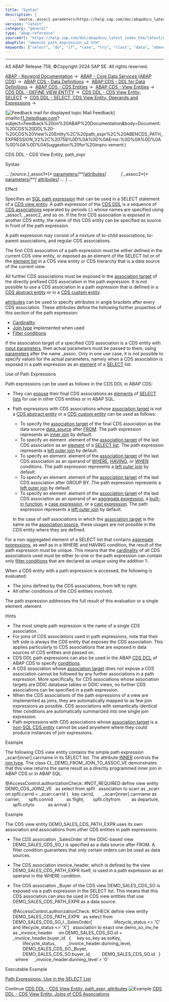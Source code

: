 ```yaml
---
title: "Syntax"
description: |
  ... source._assoc1 parameters(https://help.sap.com/doc/abapdocu_latest_index_htm/latest/en-US/abencds_select_parameters_v2.htm)attributes(https://help.sap.com/doc/abapdocu_latest_index_htm/latest/en-US/abencds_path_expr_attr_v2.htm) ._assoc2 parameters(https:/
version: "latest"
category: "general"
type: "abap-reference"
sourceUrl: "https://help.sap.com/doc/abapdocu_latest_index_htm/latest/en-US/abencds_path_expression_v2.htm"
abapFile: "abencds_path_expression_v2.htm"
keywords: ["select", "do", "if", "case", "try", "class", "data", "abencds", "path", "expression"]
---
```


* * *

AS ABAP Release 758, ©Copyright 2024 SAP SE. All rights reserved.

[ABAP - Keyword Documentation](https://help.sap.com/doc/abapdocu_latest_index_htm/latest/en-US/abenabap.htm) →  [ABAP - Core Data Services (ABAP CDS)](https://help.sap.com/doc/abapdocu_latest_index_htm/latest/en-US/abencds.htm) →  [ABAP CDS - Data Definitions](https://help.sap.com/doc/abapdocu_latest_index_htm/latest/en-US/abencds_entities.htm) →  [ABAP CDS - DDL for Data Definitions](https://help.sap.com/doc/abapdocu_latest_index_htm/latest/en-US/abencds_f1_ddl_syntax.htm) →  [ABAP CDS - CDS Entities](https://help.sap.com/doc/abapdocu_latest_index_htm/latest/en-US/abencds_view_entity.htm) →  [ABAP CDS - View Entities](https://help.sap.com/doc/abapdocu_latest_index_htm/latest/en-US/abencds_v2_views.htm) →  [CDS DDL - DEFINE VIEW ENTITY](https://help.sap.com/doc/abapdocu_latest_index_htm/latest/en-US/abencds_define_view_entity.htm) →  [CDS DDL - CDS View Entity, SELECT](https://help.sap.com/doc/abapdocu_latest_index_htm/latest/en-US/abencds_select_statement_v2.htm) →  [CDS DDL - SELECT, CDS View Entity, Operands and Expressions](https://help.sap.com/doc/abapdocu_latest_index_htm/latest/en-US/abencds_operands_and_expr_v2.htm) → 

 [![](Mail.gif?object=Mail.gif "Feedback mail for displayed topic") Mail Feedback](mailto:f1_help@sap.com?subject=Feedback%20on%20ABAP%20Documentation&body=Document:%20CDS%20DDL%20-%20CDS%20View%20Entity%2C%20path_expr%2C%20ABENCDS_PATH_EXPRESSION_V2%2C%20758%0D%0A%0D%0AError:%0D%0A%0D%0A%0D%0A%0D%0ASuggestion%20for%20impro
vement:)

CDS DDL - CDS View Entity, path\_expr

Syntax

... *\[*source.*\]*\_assoc1*\[* [parameters](https://help.sap.com/doc/abapdocu_latest_index_htm/latest/en-US/abencds_select_parameters_v2.htm)*\]**\[*[attributes](https://help.sap.com/doc/abapdocu_latest_index_htm/latest/en-US/abencds_path_expr_attr_v2.htm)*\]*
           *\[*.\_assoc2*\[* [parameters](https://help.sap.com/doc/abapdocu_latest_index_htm/latest/en-US/abencds_select_parameters_v2.htm)*\]**\[* [attributes](https://help.sap.com/doc/abapdocu_latest_index_htm/latest/en-US/abencds_path_expr_attr_v2.htm)*\]* ... *\]* ...

Effect

Specifies an [SQL path expression](https://help.sap.com/doc/abapdocu_latest_index_htm/latest/en-US/abensql_path_expression_glosry.htm "Glossary Entry") that can be used in a SELECT statement of a [CDS view entity](https://help.sap.com/doc/abapdocu_latest_index_htm/latest/en-US/abencds_v2_view_glosry.htm "Glossary Entry"). A path expression of the [CDS DDL](https://help.sap.com/doc/abapdocu_latest_index_htm/latest/en-US/abencds_ddl_glosry.htm "Glossary Entry") is a sequence of [CDS associations](https://help.sap.com/doc/abapdocu_latest_index_htm/latest/en-US/abencds_association_glosry.htm "Glossary Entry") separated by periods (.) whose names are specified using \_assoc1, \_assoc2, and so on. If the first CDS association is exposed in another CDS entity, the name of this CDS entity can be specified as source. in front of the path expression.

A path expression may consist of a mixture of to-child associations, to-parent associations, and regular CDS associations.

The first CDS association of a path expression must be either defined in the current CDS view entity, or exposed as an element of the SELECT list or of the [element list](https://help.sap.com/doc/abapdocu_latest_index_htm/latest/en-US/abencds_f1_hiera_element_list.htm) in a CDS view entity or CDS hierarchy that is a data source of the current view.

All further CDS associations must be exposed in the [association target](https://help.sap.com/doc/abapdocu_latest_index_htm/latest/en-US/abenassociation_target_glosry.htm "Glossary Entry") of the directly prefixed CDS association in the path expression. It is not possible to use a CDS association in a path expression that is defined in a [CDS abstract entity](https://help.sap.com/doc/abapdocu_latest_index_htm/latest/en-US/abencds_abstract_entity_glosry.htm "Glossary Entry") or in a [CDS custom entity](https://help.sap.com/doc/abapdocu_latest_index_htm/latest/en-US/abencds_custom_entity_glosry.htm "Glossary Entry").

[attributes](https://help.sap.com/doc/abapdocu_latest_index_htm/latest/en-US/abencds_path_expr_attr_v2.htm) can be used to specify attributes in angle brackets after every CDS association. These attributes define the following further properties of this section of the path expression:

-   [Cardinality](https://help.sap.com/doc/abapdocu_latest_index_htm/latest/en-US/abencds_path_expr_card_v2.htm)
-   [Join type](https://help.sap.com/doc/abapdocu_latest_index_htm/latest/en-US/abencds_path_expr_jointype_v2.htm) implemented when used
-   [Filter conditions](https://help.sap.com/doc/abapdocu_latest_index_htm/latest/en-US/abencds_path_expression_filter_v2.htm)

If the association target of a specified CDS association is a CDS entity with [input parameters](https://help.sap.com/doc/abapdocu_latest_index_htm/latest/en-US/abencds_f1_param.htm), then actual parameters must be passed to them, using [parameters](https://help.sap.com/doc/abapdocu_latest_index_htm/latest/en-US/abencds_select_parameters_v2.htm) after the name \_assoc. Only in one use case, it is not possible to specify values for the actual parameters, namely when a CDS association is exposed in a path expression as an [element](https://help.sap.com/doc/abapdocu_latest_index_htm/latest/en-US/abencds_select_list_entry_v2.htm) of a [SELECT](https://help.sap.com/doc/abapdocu_latest_index_htm/latest/en-US/abencds_select_list_v2.htm) list.

Use of Path Expressions

Path expressions can be used as follows in the CDS DDL in ABAP CDS:

-   They can [expose](https://help.sap.com/doc/abapdocu_latest_index_htm/latest/en-US/abencds_select_list_association_v2.htm) their final CDS associations as [elements](https://help.sap.com/doc/abapdocu_latest_index_htm/latest/en-US/abencds_select_list_entry_v2.htm) of [SELECT lists](https://help.sap.com/doc/abapdocu_latest_index_htm/latest/en-US/abencds_select_list_v2.htm) for use in other CDS entities or in ABAP SQL.
-   Path expressions with CDS associations whose [association target](https://help.sap.com/doc/abapdocu_latest_index_htm/latest/en-US/abenassociation_target_glosry.htm "Glossary Entry") is not a [CDS abstract entity](https://help.sap.com/doc/abapdocu_latest_index_htm/latest/en-US/abencds_abstract_entity_glosry.htm "Glossary Entry") or a [CDS custom entity](https://help.sap.com/doc/abapdocu_latest_index_htm/latest/en-US/abencds_custom_entity_glosry.htm "Glossary Entry") can be used as follows:
    
    -   To specify the [association target](https://help.sap.com/doc/abapdocu_latest_index_htm/latest/en-US/abenassociation_target_glosry.htm "Glossary Entry") of the final CDS association as the data source [data\_source](https://help.sap.com/doc/abapdocu_latest_index_htm/latest/en-US/abencds_data_source_v2.htm) after [FROM](https://help.sap.com/doc/abapdocu_latest_index_htm/latest/en-US/abencds_select_statement_v2.htm). The path expression represents an [inner join](https://help.sap.com/doc/abapdocu_latest_index_htm/latest/en-US/abeninner_join_glosry.htm "Glossary Entry") by default.
    -   To specify an element .element of the [association target](https://help.sap.com/doc/abapdocu_latest_index_htm/latest/en-US/abenassociation_target_glosry.htm "Glossary Entry") of the last CDS association as an [element](https://help.sap.com/doc/abapdocu_latest_index_htm/latest/en-US/abencds_select_list_entry_v2.htm) of a [SELECT list](https://help.sap.com/doc/abapdocu_latest_index_htm/latest/en-US/abencds_select_list_v2.htm). The path expression represents a [left outer join](https://help.sap.com/doc/abapdocu_latest_index_htm/latest/en-US/abenleft_outer_join_glosry.htm "Glossary Entry") by default.
    -   To specify an element .element of the [association target](https://help.sap.com/doc/abapdocu_latest_index_htm/latest/en-US/abenassociation_target_glosry.htm "Glossary Entry") of the last CDS association as an operand of [WHERE](https://help.sap.com/doc/abapdocu_latest_index_htm/latest/en-US/abencds_where_clause_v2.htm), [HAVING](https://help.sap.com/doc/abapdocu_latest_index_htm/latest/en-US/abencds_having_clause_v2.htm), or [WHEN](https://help.sap.com/doc/abapdocu_latest_index_htm/latest/en-US/abencds_searched_case_expr_v2.htm) conditions. The path expression represents a [left outer join](https://help.sap.com/doc/abapdocu_latest_index_htm/latest/en-US/abenleft_outer_join_glosry.htm "Glossary Entry") by default.
    -   To specify an element .element of the [association target](https://help.sap.com/doc/abapdocu_latest_index_htm/latest/en-US/abenassociation_target_glosry.htm "Glossary Entry") of the last CDS association after GROUP BY. The path expression represents a [left outer join](https://help.sap.com/doc/abapdocu_latest_index_htm/latest/en-US/abenleft_outer_join_glosry.htm "Glossary Entry") by default.
    -   To specify an element .element of the [association target](https://help.sap.com/doc/abapdocu_latest_index_htm/latest/en-US/abenassociation_target_glosry.htm "Glossary Entry") of the last CDS association as an operand of an [aggregate expression](https://help.sap.com/doc/abapdocu_latest_index_htm/latest/en-US/abencds_aggregate_functions_v2.htm), a [built-in function](https://help.sap.com/doc/abapdocu_latest_index_htm/latest/en-US/abencds_builtin_functions_v2.htm), a [case expression](https://help.sap.com/doc/abapdocu_latest_index_htm/latest/en-US/abencds_case_expression_v2.htm), or a [cast expression](https://help.sap.com/doc/abapdocu_latest_index_htm/latest/en-US/abencds_cast_expression_v2.htm). The path expression represents a [left outer join](https://help.sap.com/doc/abapdocu_latest_index_htm/latest/en-US/abenleft_outer_join_glosry.htm "Glossary Entry") by default.
    
    In the case of self associations in which the [association target](https://help.sap.com/doc/abapdocu_latest_index_htm/latest/en-US/abenassociation_target_glosry.htm "Glossary Entry") is the same as the [association source](https://help.sap.com/doc/abapdocu_latest_index_htm/latest/en-US/abenassociation_source_glosry.htm "Glossary Entry"), these usages are not possible in the CDS entity where they are defined.
    

For a non-aggregated element of a SELECT list that contains [aggregate expressions](https://help.sap.com/doc/abapdocu_latest_index_htm/latest/en-US/abencds_aggregate_functions_v2.htm), as well as in a WHERE and HAVING condition, the result of the path expression must be unique. This means that the [cardinality](https://help.sap.com/doc/abapdocu_latest_index_htm/latest/en-US/abencardinality_glosry.htm "Glossary Entry") of all CDS associations used must be either to-one or the path expression can contain only [filter conditions](https://help.sap.com/doc/abapdocu_latest_index_htm/latest/en-US/abencds_path_expr_attr_v2.htm) that are declared as unique using the addition 1:.

When a CDS entity with a path expression is accessed, the following is evaluated:

-   The joins defined by the CDS associations, from left to right.
-   All other conditions of the CDS entities involved.

The path expression addresses the full result of this evaluation or a single element .element.

Hints

-   The most simple path expression is the name of a single CDS association.
-   For joins of CDS associations used in path expressions, note that their left side is always the CDS entity that exposes the CDS association. This applies particularly to CDS associations that are exposed in data sources of CDS entities and passed on.
-   CDS DDL path expressions can also be used in the ABAP [CDS DCL](https://help.sap.com/doc/abapdocu_latest_index_htm/latest/en-US/abencds_dcl_glosry.htm "Glossary Entry") of ABAP CDS to specify [conditions](https://help.sap.com/doc/abapdocu_latest_index_htm/latest/en-US/abencds_dcl_role_conditions.htm).
-   A CDS association whose [association target](https://help.sap.com/doc/abapdocu_latest_index_htm/latest/en-US/abenassociation_target_glosry.htm "Glossary Entry") does not expose a CDS association cannot be followed by any further associations in a path expression. More specifically, for CDS associations whose association targets are DDIC database tables or DDIC views, no further CDS associations can be specified in a path expression.
-   When the CDS associations of the path expressions of a view are implemented as joins, they are automatically mapped to as few join expressions as possible. CDS associations with semantically identical filter conditions are automatically summarized into one single join expression.
-   Path expressions with CDS associations whose [association target](https://help.sap.com/doc/abapdocu_latest_index_htm/latest/en-US/abenassociation_target_glosry.htm "Glossary Entry") is a [non-SQL CDS entity](https://help.sap.com/doc/abapdocu_latest_index_htm/latest/en-US/abencds_non_sql_entity_glosry.htm "Glossary Entry") cannot be used anywhere where they could produce instances of join expressions.

Example

The following CDS view entity contains the simple path expression \_scarr\[inner\].carrname in its SELECT list. The attribute [INNER](https://help.sap.com/doc/abapdocu_latest_index_htm/latest/en-US/abencds_path_expr_attr_v2.htm) controls the [join type](https://help.sap.com/doc/abapdocu_latest_index_htm/latest/en-US/abenjoin_type_glosry.htm "Glossary Entry"). The class CL\_DEMO\_FROM\_JOIN\_TO\_ASSOC\_VE demonstrates that this view returns the same result as a directly programmed inner join in ABAP CDS or in ABAP SQL.

@AccessControl.authorizationCheck: #NOT\_REQUIRED
define view entity DEMO\_CDS\_JOIN2\_VE
  as select from spfli
  association to scarr as \_scarr on spfli.carrid = \_scarr.carrid
{
  key carrid,
      \_scarr\[inner\].carrname as carrier,
      spfli.connid           as flight,
      spfli.cityfrom         as departure,
      spfli.cityto           as arrival
}

Example

The CDS view entity DEMO\_SALES\_CDS\_PATH\_EXPR uses its own association and associations from other CDS entities in path expressions:

-   The CDS association \_SalesOrder of the DDIC-based view DEMO\_SALES\_CDS\_SO\_I is specified as a data source after FROM. A filter condition guarantees that only certain orders can be used as data sources.
-   The CDS association invoice\_header, which is defined by the view DEMO\_SALES\_CDS\_PATH\_EXPR itself, is used in a path expression as an operand in the WHERE condition.
-   The CDS association \_Buyer of the CDS view DEMO\_SALES\_CDS\_SO is exposed via a path expression in the SELECT list. This means that this CDS association can also be used in CDS view entities that use DEMO\_SALES\_CDS\_PATH\_EXPR as a data source.
    
    @AccessControl.authorizationCheck: #CHECK
    define view entity DEMO\_SALES\_CDS\_PATH\_EXPR
      as select from DEMO\_SALES\_CDS\_SO\_I.\_SalesOrder\[
                     lifecycle\_status <> 'C' and lifecycle\_status <> 'X'\]
      association to exact one demo\_so\_inv\_he as \_invoice\_header
        on DEMO\_SALES\_CDS\_SO.id = \_invoice\_header.buyer\_id
      {
        key so\_key as soKey,
            lifecycle\_status,
            \_invoice\_header.dunning\_level,
            DEMO\_SALES\_CDS\_SO.\_Buyer,
            DEMO\_SALES\_CDS\_SO.buyer\_id,
            DEMO\_SALES\_CDS\_SO.id
      }
      where
        \_invoice\_header.dunning\_level > '0'
    

Executable Example

[Path Expressions, Use in the SELECT List](https://help.sap.com/doc/abapdocu_latest_index_htm/latest/en-US/abenpath_expr_in_colspec_abexa.htm)

Continue
[CDS DDL - CDS View Entity, path\_expr, attributes](https://help.sap.com/doc/abapdocu_latest_index_htm/latest/en-US/abencds_path_expr_attr_v2.htm)
![Example](exa.gif "Example") [CDS DDL - CDS View Entity, Joins of CDS Associations](https://help.sap.com/doc/abapdocu_latest_index_htm/latest/en-US/abencds_assoc_join_v2_abexa.htm)